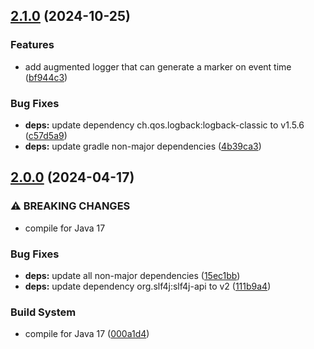 ## [2.1.0](https://github.com/wetransform-os/logback-slack-appender/compare/v2.0.0...v2.1.0) (2024-10-25)

### Features

* add augmented logger that can generate a marker on event time ([bf944c3](https://github.com/wetransform-os/logback-slack-appender/commit/bf944c385ce48eede2d9fa5952c1d8064b9fc20e))

### Bug Fixes

* **deps:** update dependency ch.qos.logback:logback-classic to v1.5.6 ([c57d5a9](https://github.com/wetransform-os/logback-slack-appender/commit/c57d5a9947e84ad3146e02a3c473ffef61e7f4f3))
* **deps:** update gradle non-major dependencies ([4b39ca3](https://github.com/wetransform-os/logback-slack-appender/commit/4b39ca3fad6ca214f649318eb8ff8df0ca675d6e))

## [2.0.0](https://github.com/wetransform-os/logback-slack-appender/compare/v1.5.0...v2.0.0) (2024-04-17)


### ⚠ BREAKING CHANGES

* compile for Java 17

### Bug Fixes

* **deps:** update all non-major dependencies ([15ec1bb](https://github.com/wetransform-os/logback-slack-appender/commit/15ec1bb529903794b89318220c51ddea04b34ad6))
* **deps:** update dependency org.slf4j:slf4j-api to v2 ([111b9a4](https://github.com/wetransform-os/logback-slack-appender/commit/111b9a420b9f2b5a0d054ce86bf41c32e0f09645))


### Build System

* compile for Java 17 ([000a1d4](https://github.com/wetransform-os/logback-slack-appender/commit/000a1d4bd6acab3359e4967c9e82280ff3188716))
